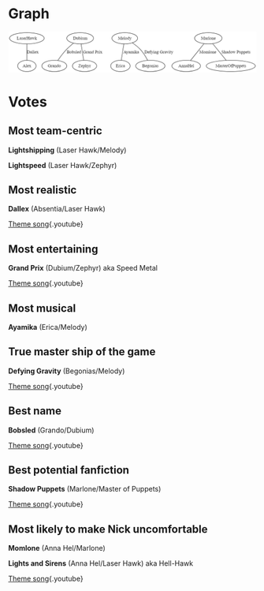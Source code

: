 <!-- TITLE: Ships -->
<!-- SUBTITLE: Let the love flow -->

# Graph
![Ships](/uploads/sycamour-other/ships.png "Ships")
# Votes
## Most team-centric
**Lightshipping** (Laser Hawk/Melody)

**Lightspeed** (Laser Hawk/Zephyr)

## Most realistic
**Dallex** (Absentia/Laser Hawk)

[Theme song](https://www.youtube.com/watch?v=FaY5-LGYJKc){.youtube}

## Most entertaining
**Grand Prix** (Dubium/Zephyr) aka Speed Metal

[Theme song](https://www.youtube.com/watch?v=Y4QbJRAWvRU){.youtube}

## Most musical
**Ayamika** (Erica/Melody)

## True master ship of the game
**Defying Gravity** (Begonias/Melody)

[Theme song](https://www.youtube.com/watch?v=Yf9Bt5WFZKs){.youtube}

## Best name
**Bobsled** (Grando/Dubium)

[Theme song](https://www.youtube.com/watch?v=swnle389UKM){.youtube}

## Best potential fanfiction
**Shadow Puppets** (Marlone/Master of Puppets)

[Theme song](https://www.youtube.com/watch?v=P_SlAzsXa7E){.youtube}

## Most likely to make Nick uncomfortable
**Momlone** (Anna Hel/Marlone)

**Lights and Sirens** (Anna Hel/Laser Hawk) aka Hell-Hawk

[Theme song](https://www.youtube.com/watch?v=YtKqUptJ5Fc){.youtube}
